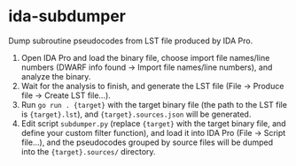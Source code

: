 # ida-subdumper

Dump subroutine pseudocodes from LST file produced by IDA Pro.

1. Open IDA Pro and load the binary file, choose import file names/line numbers (DWARF info found -> Import file names/line numbers), and analyze the binary.
2. Wait for the analysis to finish, and generate the LST file (File -> Produce file -> Create LST file...).
3. Run `go run . {target}` with the target binary file (the path to the LST file is `{target}.lst`), and `{target}.sources.json` will be generated.
4. Edit script `subdumper.py` (replace `{target}` with the target binary file, and define your custom filter function), and load it into IDA Pro (File -> Script file...), and the pseudocodes grouped by source files will be dumped into the `{target}.sources/` directory.
